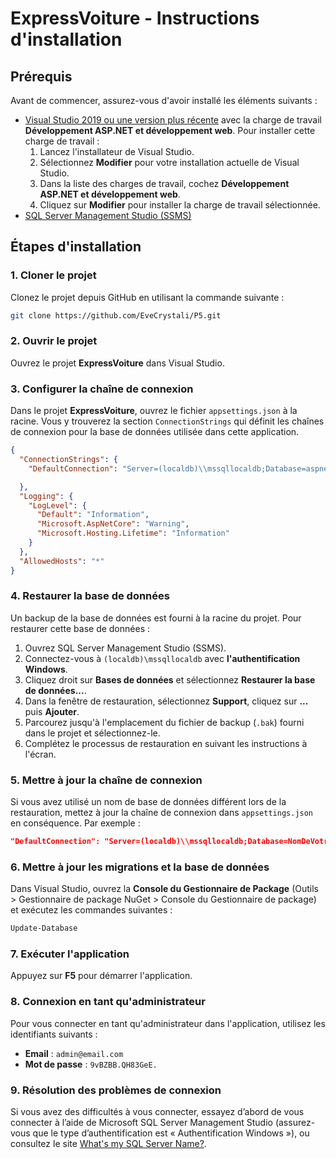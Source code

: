 # ExpressVoiture - Instructions d'installation

## Prérequis

Avant de commencer, assurez-vous d'avoir installé les éléments suivants :

- [Visual Studio 2019 ou une version plus récente](https://visualstudio.microsoft.com/) avec la charge de travail **Développement ASP.NET et développement web**. Pour installer cette charge de travail :
  1. Lancez l'installateur de Visual Studio.
  2. Sélectionnez **Modifier** pour votre installation actuelle de Visual Studio.
  3. Dans la liste des charges de travail, cochez **Développement ASP.NET et développement web**.
  4. Cliquez sur **Modifier** pour installer la charge de travail sélectionnée.
- [SQL Server Management Studio (SSMS)](https://docs.microsoft.com/en-us/sql/ssms/download-sql-server-management-studio-ssms)

## Étapes d'installation

### 1. Cloner le projet

Clonez le projet depuis GitHub en utilisant la commande suivante :

```sh
git clone https://github.com/EveCrystali/P5.git
```

### 2. Ouvrir le projet

Ouvrez le projet **ExpressVoiture** dans Visual Studio.

### 3. Configurer la chaîne de connexion

Dans le projet **ExpressVoiture**, ouvrez le fichier `appsettings.json` à la racine. Vous y trouverez la section `ConnectionStrings` qui définit les chaînes de connexion pour la base de données utilisée dans cette application.

```json
{
  "ConnectionStrings": {
    "DefaultConnection": "Server=(localdb)\\mssqllocaldb;Database=aspnet-ExpressVoitures-4c232545-f432-4e84-8e78-db4d8bfeaa8b;Trusted_Connection=True;MultipleActiveResultSets=true"

  },
  "Logging": {
    "LogLevel": {
      "Default": "Information",
      "Microsoft.AspNetCore": "Warning",
      "Microsoft.Hosting.Lifetime": "Information"
    }
  },
  "AllowedHosts": "*"
}
```

### 4. Restaurer la base de données

Un backup de la base de données est fourni à la racine du projet. Pour restaurer cette base de données :

1. Ouvrez SQL Server Management Studio (SSMS).
2. Connectez-vous à `(localdb)\mssqllocaldb` avec **l'authentification Windows**.
3. Cliquez droit sur **Bases de données** et sélectionnez **Restaurer la base de données...**.
4. Dans la fenêtre de restauration, sélectionnez **Support**, cliquez sur **...** puis **Ajouter**.
5. Parcourez jusqu'à l'emplacement du fichier de backup (`.bak`) fourni dans le projet et sélectionnez-le.
6. Complétez le processus de restauration en suivant les instructions à l'écran.

### 5. Mettre à jour la chaîne de connexion

Si vous avez utilisé un nom de base de données différent lors de la restauration, mettez à jour la chaîne de connexion dans `appsettings.json` en conséquence. Par exemple :

```json
"DefaultConnection": "Server=(localdb)\\mssqllocaldb;Database=NomDeVotreBaseDeDonnees;Trusted_Connection=True;MultipleActiveResultSets=true"
```

### 6. Mettre à jour les migrations et la base de données

Dans Visual Studio, ouvrez la **Console du Gestionnaire de Package** (Outils > Gestionnaire de package NuGet > Console du Gestionnaire de package) et exécutez les commandes suivantes :

```sh
Update-Database
```

### 7. Exécuter l'application

Appuyez sur **F5** pour démarrer l'application.

### 8. Connexion en tant qu'administrateur

Pour vous connecter en tant qu'administrateur dans l'application, utilisez les identifiants suivants :

- **Email** : `admin@email.com`
- **Mot de passe** : `9vBZBB.QH83GeE.`

### 9. Résolution des problèmes de connexion

Si vous avez des difficultés à vous connecter, essayez d’abord de vous connecter à l’aide de Microsoft SQL Server Management Studio (assurez-vous que le type d’authentification est « Authentification Windows »), ou consultez le site [What's my SQL Server Name?](https://sqlserver-help.com/2011/06/19/help-whats-my-sql-server-name/).

